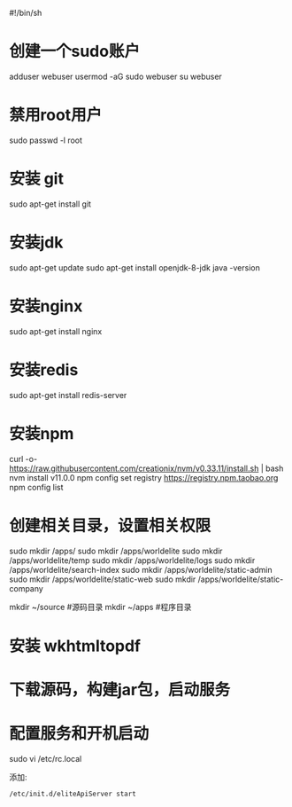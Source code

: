 #!/bin/sh

# 创建一个sudo账户
adduser webuser
usermod -aG sudo webuser
su webuser

# 禁用root用户
sudo passwd -l root

# 安装 git
sudo apt-get install git

# 安装jdk
sudo apt-get update
sudo apt-get install openjdk-8-jdk
java -version

# 安装nginx
sudo apt-get install nginx

# 安装redis
sudo apt-get install redis-server

# 安装npm
curl -o- https://raw.githubusercontent.com/creationix/nvm/v0.33.11/install.sh | bash
nvm install v11.0.0
npm config set registry https://registry.npm.taobao.org
npm config list

# 创建相关目录，设置相关权限
sudo mkdir /apps/
sudo mkdir /apps/worldelite
sudo mkdir /apps/worldelite/temp
sudo mkdir /apps/worldelite/logs
sudo mkdir /apps/worldelite/search-index
sudo mkdir /apps/worldelite/static-admin
sudo mkdir /apps/worldelite/static-web
sudo mkdir /apps/worldelite/static-company

mkdir ~/source  #源码目录
mkdir ~/apps    #程序目录

# 安装 wkhtmltopdf


# 下载源码，构建jar包，启动服务

# 配置服务和开机启动

sudo vi /etc/rc.local

添加:

```
/etc/init.d/eliteApiServer start
```